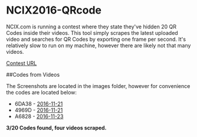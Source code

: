 # NCIX2016-QRcode

NCIX.com is running a contest where they state they've hidden 20 QR Codes inside their videos. This tool simply scrapes the latest uploaded video and searches for QR Codes by exporting one frame per second. It's relatively slow to run on my machine, however there are likely not that many videos.

[Contest URL](http://www.ncix.com/article/Black-Friday-X-1-Million-Giveaway.htm)

##Codes from Videos

The Screenshots are located in the images folder, however for convenience the codes are located below:

* 6DA38 - [2016-11-21](https://www.youtube.com/watch?v=4bgXI3BALL8)
* 4969D - [2016-11-21](https://www.youtube.com/watch?v=mRor7Z8pnkc)
* A6828 - [2016-11-23](https://www.youtube.com/watch?v=zjeYgY9Ks1w)

**3/20 Codes found, four videos scraped.**